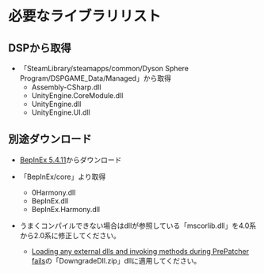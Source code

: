 # 必要なライブラリリスト

## DSPから取得
* 「SteamLibrary/steamapps/common/Dyson Sphere Program/DSPGAME_Data/Managed」から取得
    * Assembly-CSharp.dll
    * UnityEngine.CoreModule.dll
    * UnityEngine.dll
    + UnityEngine.UI.dll

## 別途ダウンロード
* [BepInEx 5.4.11](https://github.com/BepInEx/BepInEx/releases)からダウンロード
* 「BepInEx/core」より取得
    * 0Harmony.dll
    * BepInEx.dll
    * BepInEx.Harmony.dll

* うまくコンパイルできない場合はdllが参照している「mscorlib.dll」を4.0系から2.0系に修正してください。
    * [Loading any external dlls and invoking methods during PrePatcher fails](https://github.com/BepInEx/BepInEx/issues/177#issuecomment-770322150)の「DowngradeDll.zip」dllに適用してください。
